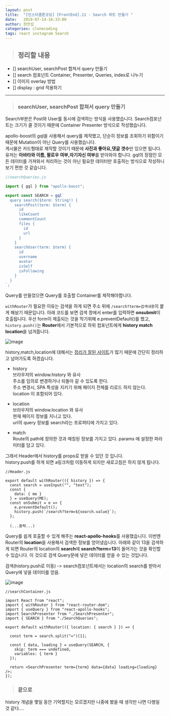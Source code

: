 ```yaml
---
layout: post
title:  "[인스타클론코딩] [FrontEnd].11 - Search 파트 만들기 "
date:   2019-07-14-16:33:00
author: 한만섭
categories: clonecoding
tags: react instagram Search
---
```



> ## 정리할 내용 

- [] searchUser, searchPost 합쳐서 query 만들기 
- [] search 컴포넌트 Container, Presenter, Queries, index로 나누기  
- [] 이미지 overlay 방법  
- [] display : grid 적용하기  

***

> ### searchUser, searchPost 합쳐서 query 만들기  

Search부분은 Post와 User를 동시에 검색하는 방식을 사용했습니다. Search컴포넌트는 크기가 클 것이기 때문에 Container Presenter 방식으로 작성했습니다.  

apollo-boost의 gql을 사용해서 query를 제작했고, 단순히 정보를 조회하기 위함이기 때문에 Mutation이 아닌 Query를 사용했습니다.  
게시물은 카드형태로 제작할 것이기 때문에 **사진과 좋아요,댓글 갯수**만 있으면 됩니다. 유저는 **아바타와 이름, 팔로우 여부,자기자신 여부**를 받아와야 합니다. gql의 장점인 모든 데이터를 가져와서 처리하는 것이 아닌 필요한 데이터만 호출하는 방식으로 작성하니 보기 편한 것 같습니다.   
```javascript
//searchQueries.js

import { gql } from "apollo-boost";

export const SEARCH = gql`
  query search($term: String!) {
    searchPost(term: $term) {
      id
      likeCount
      commentCount
      files {
        id
        url
      }
    }
    searchUser(term: $term) {
      id
      username
      avatar
      isSelf
      isFollowing
    }
  }
`;
```

Query를 만들었으면 Query를 호출할 Container를 제작해야합니다.  

`withRouter`가 필요한 이유는 검색을 하게 되면 주소 뒤에 `/search?term=검색내용`이 붙게 해놨기 때문입니다. 아래 코드를 보면 검색 창에서 enter를 
입력하면 **onsubmit**이 호출됩니다. 우선 form이 제출되는 것을 막기위해 e.preventDefault()를 했고, `history.push()`는 **Router**에서 기본적으로 하위 컴포넌트에게 **history match location**을 넘겨줍니다. 

![image](https://user-images.githubusercontent.com/46010705/61183934-95299380-a682-11e9-8e87-76c06d4039bf.png)


history,match,location에 대해서는 [정리가 잘된 사이트](https://medium.com/@han7096/react-router-v4-%EC%A0%95%EB%A6%AC-e9931b63dcae)가 많기 때문에 간단히 정리하고 넘어가도록 하겠습니다.  

* history  
브라우저의 window.history 와 유사  
주소를 임의로 변경하거나 되돌아 갈 수 있도록 한다.  
주소 변경시, SPA 특성을 지키기 위해 페이지 전체를 리로드 하지 않는다.  
location 이 포함되어 있다.  

* location  
브라우저의 window.location 와 유사  
현재 페이지 정보를 지니고 있다.  
url의 query 정보를 search라는 프로퍼티에 가지고 있다.  

* match  
Route의 path에 정의한 것과 매칭된 정보를 가지고 있다.
params 에 설정한 파라미터를 담고 있다.

그래서 Header에서 history를 props로 받을 수 있던 것 입니다.  
history.push를 하게 되면 a링크처럼 이동하게 되지만 새로고침은 하지 않게 됩니다.  

```
//Header.js

export default withRouter(({ history }) => {
  const search = useInput("", "text");
  const {
    data: { me }
  } = useQuery(ME);
  const onSubmit = e => {
    e.preventDefault();
    history.push(`/search?term=${search.value}`);
  };
  
  (...중략...)
```  

Query를 쉽게 호출할 수 있게 해주는 **react-apollo-hooks**를 사용했습니다.  이번엔 Router의 **location**을 사용해서 검색한 정보를 얻어냈습니다. 
아래와 같이 13을 검색하게 되면 Router의 location의 **search**에 **search?term=13**이 들어가는 것을 확인할 수 있습니다. 이 것으로 검색 Query문에 
넣은 데이터를 얻을 수 있는 것입니다.  

검색(history.push로 이동) -> search컴포넌트에서는 location의 search를 받아서 Query에 넣을 데이터를 얻음.  


![image](https://user-images.githubusercontent.com/46010705/61184033-a45d1100-a683-11e9-89aa-d48cf17a1bcf.png)


```
//searchContainer.js

import React from "react";
import { withRouter } from "react-router-dom";
import { useQuery } from "react-apollo-hooks";
import SearchPresenter from "./SearchPresenter";
import { SEARCH } from "./SearchQueries";

export default withRouter(({ location: { search } }) => {

  const term = search.split("=")[1];
  
  const { data, loading } = useQuery(SEARCH, {
    skip: term === undefined,
    variables: { term }
  });
  
  return <SearchPresenter term={term} data={data} loading={loading} />;
});

```

> ### 끝으로

history 개념을 몇일 동안 기억할지는 모르겠지만 나중에 봤을 때 생각만 나면 다행일 것 같다....
